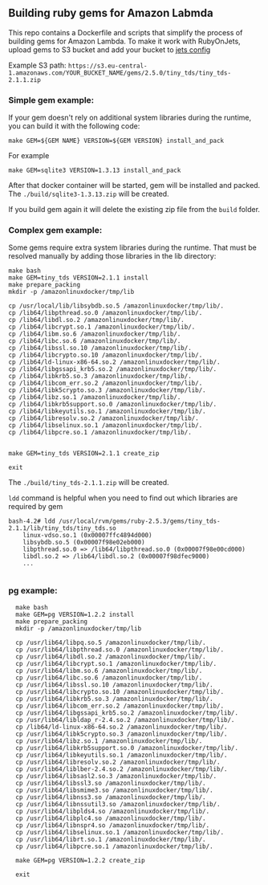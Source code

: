 ## Building ruby gems for Amazon Labmda

This repo contains a Dockerfile and scripts that simplify the process of building gems for Amazon Lambda.
To make it work with RubyOnJets, upload gems to S3 bucket and add your bucket to [jets config](http://rubyonjets.com/docs/lambdagems/)

Example S3 path: `https://s3.eu-central-1.amazonaws.com/YOUR_BUCKET_NAME/gems/2.5.0/tiny_tds/tiny_tds-2.1.1.zip`

### Simple gem example:

If your gem doesn't rely on additional system libraries during the runtime, you can build it with the following code:

```
make GEM=${GEM NAME} VERSION=${GEM VERSION} install_and_pack

```

For example

```
make GEM=sqlite3 VERSION=1.3.13 install_and_pack

```

After that docker container will be started, gem will be installed and packed.
The `./build/sqlite3-1.3.13.zip` will be created.

If you build gem again it will delete the existing zip file from the `build` folder.


### Complex gem example:

Some gems require extra system libraries during the runtime. That must be resolved manually by adding those libraries in the lib directory:

```
make bash
make GEM=tiny_tds VERSION=2.1.1 install
make prepare_packing
mkdir -p /amazonlinuxdocker/tmp/lib

cp /usr/local/lib/libsybdb.so.5 /amazonlinuxdocker/tmp/lib/.
cp /lib64/libpthread.so.0 /amazonlinuxdocker/tmp/lib/.
cp /lib64/libdl.so.2 /amazonlinuxdocker/tmp/lib/.
cp /lib64/libcrypt.so.1 /amazonlinuxdocker/tmp/lib/.
cp /lib64/libm.so.6 /amazonlinuxdocker/tmp/lib/.
cp /lib64/libc.so.6 /amazonlinuxdocker/tmp/lib/.
cp /lib64/libssl.so.10 /amazonlinuxdocker/tmp/lib/.
cp /lib64/libcrypto.so.10 /amazonlinuxdocker/tmp/lib/.
cp /lib64/ld-linux-x86-64.so.2 /amazonlinuxdocker/tmp/lib/.
cp /lib64/libgssapi_krb5.so.2 /amazonlinuxdocker/tmp/lib/.
cp /lib64/libkrb5.so.3 /amazonlinuxdocker/tmp/lib/.
cp /lib64/libcom_err.so.2 /amazonlinuxdocker/tmp/lib/.
cp /lib64/libk5crypto.so.3 /amazonlinuxdocker/tmp/lib/.
cp /lib64/libz.so.1 /amazonlinuxdocker/tmp/lib/.
cp /lib64/libkrb5support.so.0 /amazonlinuxdocker/tmp/lib/.
cp /lib64/libkeyutils.so.1 /amazonlinuxdocker/tmp/lib/.
cp /lib64/libresolv.so.2 /amazonlinuxdocker/tmp/lib/.
cp /lib64/libselinux.so.1 /amazonlinuxdocker/tmp/lib/.
cp /lib64/libpcre.so.1 /amazonlinuxdocker/tmp/lib/.


make GEM=tiny_tds VERSION=2.1.1 create_zip

exit

```

The `./build/tiny_tds-2.1.1.zip` will be created.


`ldd` command is helpful when you need to find out which libraries are required by gem

```
bash-4.2# ldd /usr/local/rvm/gems/ruby-2.5.3/gems/tiny_tds-2.1.1/lib/tiny_tds/tiny_tds.so
    linux-vdso.so.1 (0x00007ffc4894d000)
    libsybdb.so.5 (0x00007f98e02eb000)
    libpthread.so.0 => /lib64/libpthread.so.0 (0x00007f98e00cd000)
    libdl.so.2 => /lib64/libdl.so.2 (0x00007f98dfec9000)
    ...


```


### pg example:


```
  make bash
  make GEM=pg VERSION=1.2.2 install
  make prepare_packing
  mkdir -p /amazonlinuxdocker/tmp/lib

  cp /usr/lib64/libpq.so.5 /amazonlinuxdocker/tmp/lib/.
  cp /usr/lib64/libpthread.so.0 /amazonlinuxdocker/tmp/lib/.
  cp /usr/lib64/libdl.so.2 /amazonlinuxdocker/tmp/lib/.
  cp /usr/lib64/libcrypt.so.1 /amazonlinuxdocker/tmp/lib/.
  cp /usr/lib64/libm.so.6 /amazonlinuxdocker/tmp/lib/.
  cp /usr/lib64/libc.so.6 /amazonlinuxdocker/tmp/lib/.
  cp /usr/lib64/libssl.so.10 /amazonlinuxdocker/tmp/lib/.
  cp /usr/lib64/libcrypto.so.10 /amazonlinuxdocker/tmp/lib/.
  cp /usr/lib64/libkrb5.so.3 /amazonlinuxdocker/tmp/lib/.
  cp /usr/lib64/libcom_err.so.2 /amazonlinuxdocker/tmp/lib/.
  cp /usr/lib64/libgssapi_krb5.so.2 /amazonlinuxdocker/tmp/lib/.
  cp /usr/lib64/libldap_r-2.4.so.2 /amazonlinuxdocker/tmp/lib/.
  cp /lib64/ld-linux-x86-64.so.2 /amazonlinuxdocker/tmp/lib/.
  cp /usr/lib64/libk5crypto.so.3 /amazonlinuxdocker/tmp/lib/.
  cp /usr/lib64/libz.so.1 /amazonlinuxdocker/tmp/lib/.
  cp /usr/lib64/libkrb5support.so.0 /amazonlinuxdocker/tmp/lib/.
  cp /usr/lib64/libkeyutils.so.1 /amazonlinuxdocker/tmp/lib/.
  cp /usr/lib64/libresolv.so.2 /amazonlinuxdocker/tmp/lib/.
  cp /usr/lib64/liblber-2.4.so.2 /amazonlinuxdocker/tmp/lib/.
  cp /usr/lib64/libsasl2.so.3 /amazonlinuxdocker/tmp/lib/.
  cp /usr/lib64/libssl3.so /amazonlinuxdocker/tmp/lib/.
  cp /usr/lib64/libsmime3.so /amazonlinuxdocker/tmp/lib/.
  cp /usr/lib64/libnss3.so /amazonlinuxdocker/tmp/lib/.
  cp /usr/lib64/libnssutil3.so /amazonlinuxdocker/tmp/lib/.
  cp /usr/lib64/libplds4.so /amazonlinuxdocker/tmp/lib/.
  cp /usr/lib64/libplc4.so /amazonlinuxdocker/tmp/lib/.
  cp /usr/lib64/libnspr4.so /amazonlinuxdocker/tmp/lib/.
  cp /usr/lib64/libselinux.so.1 /amazonlinuxdocker/tmp/lib/.
  cp /usr/lib64/librt.so.1 /amazonlinuxdocker/tmp/lib/.
  cp /usr/lib64/libpcre.so.1 /amazonlinuxdocker/tmp/lib/.

  make GEM=pg VERSION=1.2.2 create_zip

  exit
```

